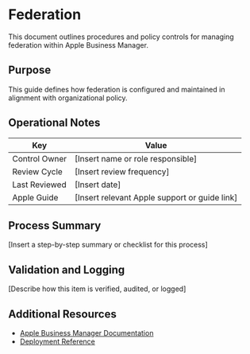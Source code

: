 # Federation

This document outlines procedures and policy controls for managing federation within Apple Business Manager.

## Purpose

This guide defines how federation is configured and maintained in alignment with organizational policy.

## Operational Notes

| Key           | Value                                         |
| ------------- | --------------------------------------------- |
| Control Owner | [Insert name or role responsible]             |
| Review Cycle  | [Insert review frequency]                     |
| Last Reviewed | [Insert date]                                 |
| Apple Guide   | [Insert relevant Apple support or guide link] |

## Process Summary

[Insert a step-by-step summary or checklist for this process]

## Validation and Logging

[Describe how this item is verified, audited, or logged]

## Additional Resources

- [Apple Business Manager Documentation](https://support.apple.com/guide/apple-business-manager/welcome/web)
- [Deployment Reference](https://support.apple.com/en-us/guide/deployment/welcome/web)
